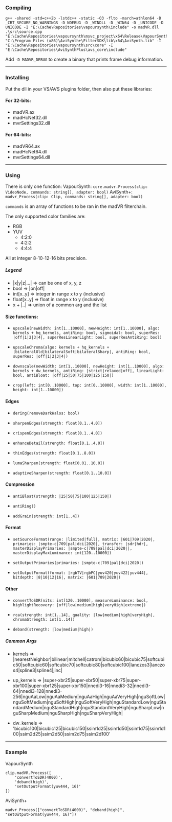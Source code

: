 ### Compiling

```
g++ -shared -std=c++2b -lstdc++ -static -O3 -flto -march=athlon64 -D _CRT_SECURE_NO_WARNINGS -D NDEBUG -D _WINDLL -D _WIN64 -D _UNICODE -D UNICODE -I "E:\Cache\Repositories\vapoursynth\include" -o madVR.dll .\src\source.cpp "E:\Cache\Repositories\vapoursynth\msvc_project\x64\Release\VapourSynth.lib" "C:\Program Files (x86)\AviSynth+\FilterSDK\lib\x64\AviSynth.lib" -I "E:\Cache\Repositories\vapoursynth\src\core" -I "E:\Cache\Repositories\AviSynthPlus\avs_core\include"
```

Add `-D MADVR_DEBUG` to create a binary that prints frame debug information.

---

### Installing

Put the dll in your VS/AVS plugins folder, then also put these libraries:

#### For 32-bits:

-   madVR.ax
-   madHcNet32.dll
-   mvrSettings32.dll

#### For 64-bits:

-   madVR64.ax
-   madHcNet64.dll
-   mvrSettings64.dll


---

### Using

There is only one function:
VapourSynth: ```core.madvr.Process(clip: VideoNode, commands: string[], adapter: bool)```
AviSynth+: ```madvr_Process(clip: Clip, commands: string[], adapter: bool)```

`commands` is an array of functions to be ran in the madVR filterchain.

The only supported color families are:
- RGB
- YUV
  - 4:2:0
  - 4:2:2
  - 4:4:4

All at integer 8-10-12-16 bits precision.

##### Legend
- |x|y|z|...| => can be one of x, y, z
- bool => |on|off|
- int[x..y] => integer in range x to y (inclusive)
- float[x..y] => float in range x to y (inclusive)
- x + |..| => union of a common arg and the list


#### Size functions:

- `upscale(newWidth: int[1..10000], newHeight: int[1..10000], algo: kernels + hq_kernels, antiRing: bool, sigmoidal: bool, superRes: |off|1|2|3|4|, superResLinearLight: bool, superResAntiRing: bool)`

- `upscaleChroma(algo: kernels + hq_kernels + |bilateralOld|bilateralSoft|bilateralSharp|, antiRing: bool, superRes: |off|1|2|3|4|)`

- `downscale(newWidth: int[1..10000], newHeight: int[1..10000], algo: kernels + dw_kernels, antiRing: |strict|relaxed|off|, linearLight: bool, antiBloat: |off|25|50|75|100|125|150|)`

- `crop(left: int[0..10000], top: int[0..10000], width: int[1..10000], height: int[1..10000])`


#### Edges

- `dering(removeDarkHalos: bool)`

- `sharpenEdges(strength: float[0.1..4.0])`

- `crispenEdges(strength: float[0.1..4.0])`

- `enhanceDetail(strength: float[0.1..4.0])`

- `thinEdges(strength: float[0.1..8.0])`

- `lumaSharpen(strength: float[0.01..10.0])`

- `adaptiveSharpen(strength: float[0.1..10.0])`


#### Compression

- `antiBloat(strength: |25|50|75|100|125|150|)`

- `antiRing()`

- `addGrain(strength: int[1..4])`

#### Format

- `setSourceFormat(range: |limited|full|, matrix: |601|709|2020|, primaries: |smpte-c|709|pal|dci|2020|, transfer: |sdr|hdr|, masterDisplayPrimaries: |smpte-c|709|pal|dci|2020||, masterDisplayMaxLuminance: int[120..10000])`

- `setOutputPrimaries(primaries: |smpte-c|709|pal|dci|2020|)`

- `setOutputFormat(format: |rgbTV|rgbPC|yuv420|yuv422|yuv444|, bitdepth: |8|10|12|16|, matrix: |601|709|2020|)`


#### Other

- `convertToSDR(nits: int[120..10000], measureLuminance: bool, highlightRecovery: |off|low|medium|high|veryHigh|extreme|)`

- `rca(strength: int[1..14], quality: |low|medium|high|veryHigh|, chromaStrength: int[1..14])`

- `deband(strength: |low|medium|high|)`



##### Common Args
- kernels => |nearestNeighbor|bilinear|mitchell|catrom|bicubic60|bicubic75|softcubic50|softcubic60|softcubic70|softcubic80|softcubic100|lanczos3|lanczos4|spline3|spline4|jinc|

- up_kernels => |super-xbr25|super-xbr50|super-xbr75|super-xbr100|super-xbr125|super-xbr150|nnedi3-16|nnedi3-32|nnedi3-64|nnedi3-128|nnedi3-256|nguAaLow|nguAaMedium|nguAaHigh|nguAaVeryHigh|nguSoftLow|nguSoftMedium|nguSoftHigh|nguSoftVeryHigh|nguStandardLow|nguStandardMedium|nguStandardHigh|nguStandardVeryHigh|nguSharpLow|nguSharpMedium|nguSharpHigh|nguSharpVeryHigh|

- dw_kernels => 'bicubic100|bicubic125|bicubic150|ssim1d25|ssim1d50|ssim1d75|ssim1d100|ssim2d25|ssim2d50|ssim2d75|ssim2d100'

---

### Example

VapourSynth
```
clip.madVR.Process([
    'convertToSDR(4000)',
    'deband(high)',
    'setOutputFormat(yuv444, 16)'
])
```

AviSynth+
```
madvr_Process(["convertToSDR(4000)", "deband(high)", "setOutputFormat(yuv444, 16)"])
```
